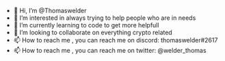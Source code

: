 - 👋 Hi, I’m @Thomaswelder
- 👀 I’m interested in always trying to help people who are in needs
- 🌱 I’m currently learning to code to get more helpfull
- 💞️ I’m looking to collaborate on everything crypto related
- 📫 How to reach me , you can reach me on discord: thomaswelder#2617
- 📫 How to reach me , you can reach me on twitter: @welder_thomas

<!---
Thomaswelder/Thomaswelder is a ✨ special ✨ repository because its `README.md` (this file) appears on your GitHub profile.
You can click the Preview link to take a look at your changes.
--->
